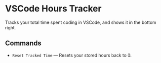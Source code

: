 # VSCode Hours Tracker

Tracks your total time spent coding in VSCode, and shows it in the bottom right.

## Commands

- `Reset Tracked Time` — Resets your stored hours back to 0.
